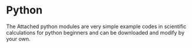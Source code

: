 # Python
The Attached python modules are very simple example codes in scientific calculations 
for python beginners and can be downloaded and modify by your own.

